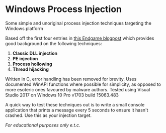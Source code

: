# Windows Process Injection
Some simple and unoriginal process injection techniques targeting the Windows platform


Based off the first four entries in [this Endgame blogpost](https://www.endgame.com/blog/technical-blog/ten-process-injection-techniques-technical-survey-common-and-trending-process)
which provides good background on the following techniques:
1. __Classic DLL injection__
2. __PE injection__
3. __Process hollowing__
4. __Thread hijacking__


Written in C, error handling has been removed for brevity.
Uses documented WinAPI functions where possible for simplicity, as opposed
to more esoteric ones favoured by malware authors.
Tested using Visual Studio 2017 on Windows 10 Pro v1703 build 15063.483


A quick way to test these techniques out is to write a small console
application that prints a message every 5 seconds to ensure it hasn't
crashed. Use this as your injection target.


_For educational purposes only e.t.c._
